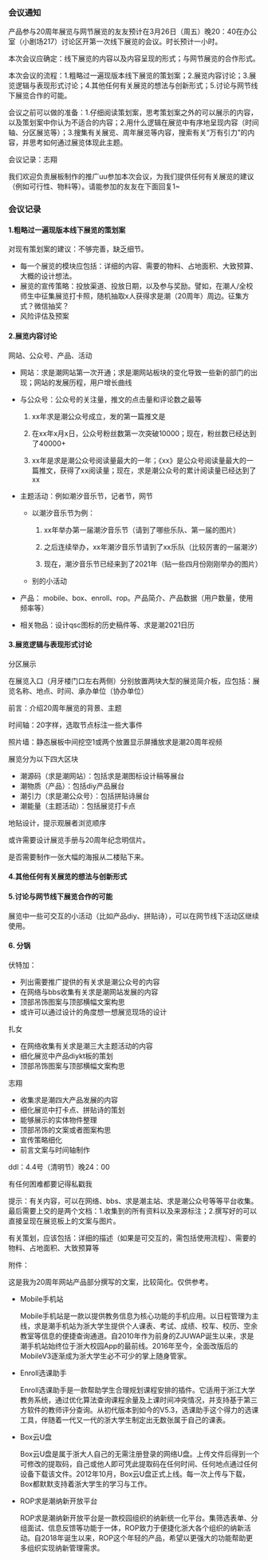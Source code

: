 ### 会议通知

产品参与20周年展览与网节展览的友友预计在3月26日（周五）晚20：40在办公室（小剧场217）讨论区开第一次线下展览的会议。时长预计一小时。

本次会议应确定：线下展览的内容以及内容呈现的形式；与网节展览的合作形式。

本次会议的流程：1.粗略过一遍现版本线下展览的策划案；2.展览内容讨论；3.展览逻辑与表现形式讨论；4.其他任何有关展览的想法与创新形式；5.讨论与网节线下展览合作的可能。

会议之前可以做的准备：1.仔细阅读策划案，思考策划案之外的可以展示的内容，以及策划案中你认为不适合的内容；2.用什么逻辑在展览中有序地呈现内容（时间轴、分区展览等）；3.搜集有关展览、周年展览等内容，搜索有关“万有引力”的内容，并思考如何通过展览体现此主题。

会议记录：志翔

我们欢迎负责展板制作的推广uu参加本次会议，为我们提供任何有关展览的建议（例如可行性、物料等）。请能参加的友友在下面回复1~



### 会议记录

#### 1.粗略过一遍现版本线下展览的策划案

对现有策划案的建议：不够完善，缺乏细节。

* 每一个展览的模块应包括：详细的内容、需要的物料、占地面积、大致预算、大概的设计想法。
* 展览的宣传策略：投放渠道、投放日期，以及参与奖励。譬如，在潮人/全校师生中征集展览打卡照，随机抽取x人获得求是潮（20周年）周边。征集方式？微信抽奖？
* 风险评估及预案

#### 2.展览内容讨论

网站、公众号、产品、活动

* 网站：求是潮网站第一次开通；求是潮网站板块的变化导致一些新的部门的出现；网站的发展历程，用户增长曲线

* 与公众号：公众号的关注量，推文的点击量和评论数之最等

  1. xx年求是潮公众号成立，发的第一篇推文是

  2. 在xx年x月x日，公众号粉丝数第一次突破10000；现在，粉丝数已经达到了40000+

  3. xx年是求是潮公众号阅读量最大的一年；《xx》是公众号阅读量最大的一篇推文，获得了xx阅读量；现在，求是潮公众号的累计阅读量已经达到了xx

* 主题活动：例如潮汐音乐节，记者节，网节

  * 以潮汐音乐节为例：

    1. xx年举办第一届潮汐音乐节（请到了哪些乐队、第一届的图片）

    2. 之后连续举办，xx年潮汐音乐节请到了xx乐队（比较厉害的一届潮汐）

    3. 现在，潮汐音乐节已经来到了2021年（贴一些四月份刚刚举办的图片）

  * 别的小活动

* 产品： mobile、box、enroll、rop。产品简介、产品数据（用户数量，使用频率等）

* 相关物品：设计qsc图标的历史稿件等、求是潮2021日历

#### 3.展览逻辑与表现形式讨论

分区展示

在展览入口（月牙楼门口左右两侧）分别放置两块大型的展览简介板，应包括：展览名称、地点、时间、承办单位（协办单位）

前言：介绍20周年展览的背景、主题

时间轴：20字样，选取节点标注一些大事件

照片墙：静态展板中间挖空1或两个放置显示屏播放求是潮20周年视频

展览分为以下四大区块

* 潮源码（求是潮网站）：包括求是潮图标设计稿等展台
* 潮物质（产品）：包括diy产品展台
* 潮引力（求是潮公众号）：包括拼贴诗展台
* 潮能量（主题活动）：包括展览打卡点

地贴设计，提示观展者浏览顺序

或许需要设计展览手册与20周年纪念明信片。

是否需要制作一张大幅的海报从二楼贴下来。

#### 4.其他任何有关展览的想法与创新形式

#### 5.讨论与网节线下展览合作的可能

展览中一些可交互的小活动（比如产品diy、拼贴诗），可以在网节线下活动区继续使用。

#### 6. 分锅

伏特加：

* 列出需要推广提供的有关求是潮公众号的内容
* 在网络与bbs收集有关求是潮网站发展的内容 
* 顶部吊饰图案与顶部横幅文案构思
* 或许可以通过设计的角度想一想展览现场的设计

扎女

* 在网络收集有关求是潮三大主题活动的内容
* 细化展览中产品diykt板的策划 
* 顶部吊饰图案与顶部横幅文案构思

志翔

* 收集求是潮四大产品发展的内容
* 细化展览中打卡点、拼贴诗的策划
* 能够展示的实体物件整理
* 顶部吊饰的文案或者图案构思
* 宣传策略细化
* 前言文案与时间轴制作

ddl：4.4号（清明节）晚24：00

有任何困难都要记得私戳我

提示：有关内容，可以在网络、bbs、求是潮主站、求是潮公众号等等平台收集。最后需要上交的是两个文档：1.收集到的所有资料以及来源标注；2.撰写好的可以直接呈现在展览板上的文案与图片。

有关策划，应该包括：详细的描述（如果是可交互的，需包括使用流程）、需要的物料、占地面积、大致预算等

附件：

这是我为20周年网站产品部分撰写的文案，比较简化。仅供参考。

* Mobile手机站

  Mobile手机站是一款以提供教务信息为核心功能的手机应用。以日程管理为主线，求是潮手机站为浙大学生提供个人课表、考试、成绩、校车、校历、空余教室等信息的便捷查询通道。自2010年作为前身的ZJUWAP诞生以来，求是潮手机站始终位于浙大校园App的最前线。2016年至今，全面改版后的MobileV3逐渐成为浙大学生必不可少的掌上随身管家。

* Enroll选课助手

  Enroll选课助手是一款帮助学生合理规划课程安排的插件。它适用于浙江大学教务系统，通过优化算法查询课程余量及上课时间冲突情况，并支持基于第三方软件的教师评分查询。从初代版本到如今的V5.3，选课助手这个得力的选课工具，伴随着一代又一代的浙大学生制定出无数张属于自己的课表。

* Box云U盘

  Box云U盘是属于浙大人自己的无需注册登录的网络U盘。上传文件后得到一个可修改的提取码，自己或他人即可凭此提取码在任何时间、任何地点通过任何设备下载该文件。2012年10月，Box云U盘正式上线。每一次上传与下载，Box都默默支持着浙大学生的学习与工作。

* ROP求是潮纳新开放平台

  ROP求是潮纳新开放平台是一款校园组织的纳新统一化平台。集筛选表单、分组面试、信息反馈等功能于一体，ROP致力于便捷化浙大各个组织的纳新活动。自2018年诞生以来，ROP这个年轻的产品，希望以更强大的功能帮助更多组织实现纳新管理需求。




